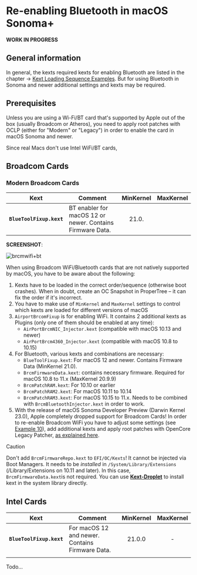 # Re-enabling Bluetooth in macOS Sonoma+

**WORK IN PROGRESS**

## General information

In general, the kexts required kexts for enabling Bluetooth are listed in the chapter &rarr; [Kext Loading Sequence Examples](https://github.com/5T33Z0/OC-Little-Translated/tree/main/10_Kexts_Loading_Sequence_Examples). But for using Bluetooth in Sonoma and newer additional settings and kexts may be required.

## Prerequisites
Unless you are using a Wi-Fi/BT card that's supported by Apple out of the box (usually Broadcom or Atheros), you need to apply root patches with OCLP (either for "Modern" or "Legacy") in order to enable the card in macOS Sonoma and newer.

Since real Macs don't use Intel WiFi/BT cards, 

## Broadcom Cards

### Modern Broadcom Cards

Kext | Comment | MinKernel | MaxKernel
-----|---------|:---------:|:---------:
**`BlueToolFixup.kext`** | BT enabler for macOS 12 or newer. Contains Firmware Data. | 21.0.

**SCREENSHOT**:

![brcmwifi+bt](https://github.com/5T33Z0/OC-Little-Translated/assets/76865553/e4ba8edf-d8bc-4c7a-b095-d8c4ec05d142)

When using Broadcom WiFi/Bluetooth cards that are not natively supported by macOS, you have to be aware about the following:

1. Kexts have to be loaded in the correct order/sequence (otherwise boot crashes). When in doubt, create an OC Snapshot in ProperTree – it can fix the order if it's incorrect.
2. You have to make use of `MinKernel` and `MaxKernel` settings to control which kexts are loaded for different versions of macOS
3. `AirportBrcomFixup` is for enabling WiFi. It contains 2 additional kexts as Plugins (only one of them should be enabled at any time):
	- `AirPortBrcmNIC_Injector.kext` (compatible with macOS 10.13 and newer)
	- `AirPortBrcm4360_Injector.kext` (compatible with macOS 10.8 to 10.15)
4. For Bluetooth, various kexts and combinations are necessary:
	- `BlueToolFixup.kext`: For macOS 12 and newer. Contains Firmware Data (MinKernel 21.0).
	- `BrcmFirmwareData.kext`: contains necessary firmware. Required for macOS 10.8 to 11.x (MaxKernel 20.9.9)
	- `BrcmPatchRAM.kext`: For 10.10 or earlier
	- `BrcmPatchRAM2.kext`: For macOS 10.11 to 10.14
	- `BrcmPatchRAM3.kext`: For macOS 10.15 to 11.x. Needs to be combined with `BrcmBluetoothInjector.kext` in order to work.
5. With the release of macOS Sonoma Developer Preview (Darwin Kernel 23.0), Apple completely dropped support for Broadcom Cards! In order to re-enable Broadcom WiFi you have to adjust some settings (see [Example 10](#example-10-enabling-legacy-broadcom-wifi-cards-in-macos-14)), add additional kexts and apply root patches with OpenCore Legacy Patcher, [as explained here](https://github.com/5T33Z0/OC-Little-Translated/blob/main/14_OCLP_Wintel/WIiFi_Sonoma.md).

> [!CAUTION]
> 
> Don't add `BrcmFirmwareRepo.kext` to `EFI/OC/Kexts`! It cannot be injected via Boot Managers. It needs to be *installed* in `/System/Library/Extensions` (/Library/Extensions on 10.11 and later). In this case, `BrcmFirmwareData.kext`is not required. You can use [**Kext-Droplet**](https://github.com/chris1111/Kext-Droplet-macOS) to install kext in the system library directly.

## Intel Cards

Kext | Comment | MinKernel | MaxKernel
-----|---------|:---------:|:---------:
**`BlueToolFixup.kext`** | For macOS 12 and newer. Contains Firmware Data. |21.0.0 | -
|||

Todo…